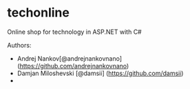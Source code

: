 # techonline
Online shop for technology in ASP.NET with C#

Authors:
* Andrej Nankov[@andrejnankovnano] (https://github.com/andrejnankovnano)
* Damjan Miloshevski [@damsii] (https://github.com/damsii)
* 
